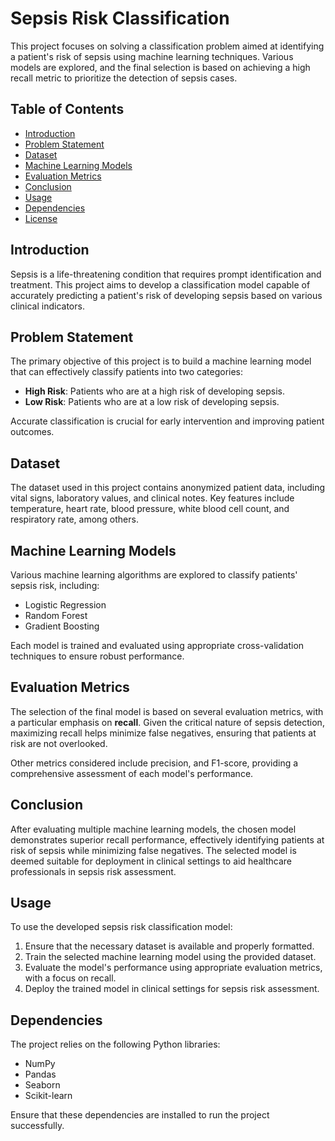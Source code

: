 # Sepsis Risk Classification

This project focuses on solving a classification problem aimed at identifying a patient's risk of sepsis using machine learning techniques. Various models are explored, and the final selection is based on achieving a high recall metric to prioritize the detection of sepsis cases.

## Table of Contents
- [Introduction](#introduction)
- [Problem Statement](#problem-statement)
- [Dataset](#dataset)
- [Machine Learning Models](#machine-learning-models)
- [Evaluation Metrics](#evaluation-metrics)
- [Conclusion](#conclusion)
- [Usage](#usage)
- [Dependencies](#dependencies)
- [License](#license)

## Introduction

Sepsis is a life-threatening condition that requires prompt identification and treatment. This project aims to develop a classification model capable of accurately predicting a patient's risk of developing sepsis based on various clinical indicators.

## Problem Statement

The primary objective of this project is to build a machine learning model that can effectively classify patients into two categories:

- **High Risk**: Patients who are at a high risk of developing sepsis.
- **Low Risk**: Patients who are at a low risk of developing sepsis.

Accurate classification is crucial for early intervention and improving patient outcomes.

## Dataset

The dataset used in this project contains anonymized patient data, including vital signs, laboratory values, and clinical notes. Key features include temperature, heart rate, blood pressure, white blood cell count, and respiratory rate, among others.

## Machine Learning Models

Various machine learning algorithms are explored to classify patients' sepsis risk, including:

- Logistic Regression
- Random Forest
- Gradient Boosting

Each model is trained and evaluated using appropriate cross-validation techniques to ensure robust performance.

## Evaluation Metrics

The selection of the final model is based on several evaluation metrics, with a particular emphasis on **recall**. Given the critical nature of sepsis detection, maximizing recall helps minimize false negatives, ensuring that patients at risk are not overlooked.

Other metrics considered include precision, and F1-score, providing a comprehensive assessment of each model's performance.

## Conclusion

After evaluating multiple machine learning models, the chosen model demonstrates superior recall performance, effectively identifying patients at risk of sepsis while minimizing false negatives. The selected model is deemed suitable for deployment in clinical settings to aid healthcare professionals in sepsis risk assessment.

## Usage

To use the developed sepsis risk classification model:

1. Ensure that the necessary dataset is available and properly formatted.
2. Train the selected machine learning model using the provided dataset.
3. Evaluate the model's performance using appropriate evaluation metrics, with a focus on recall.
4. Deploy the trained model in clinical settings for sepsis risk assessment.

## Dependencies

The project relies on the following Python libraries:

- NumPy
- Pandas
- Seaborn
- Scikit-learn

Ensure that these dependencies are installed to run the project successfully.
